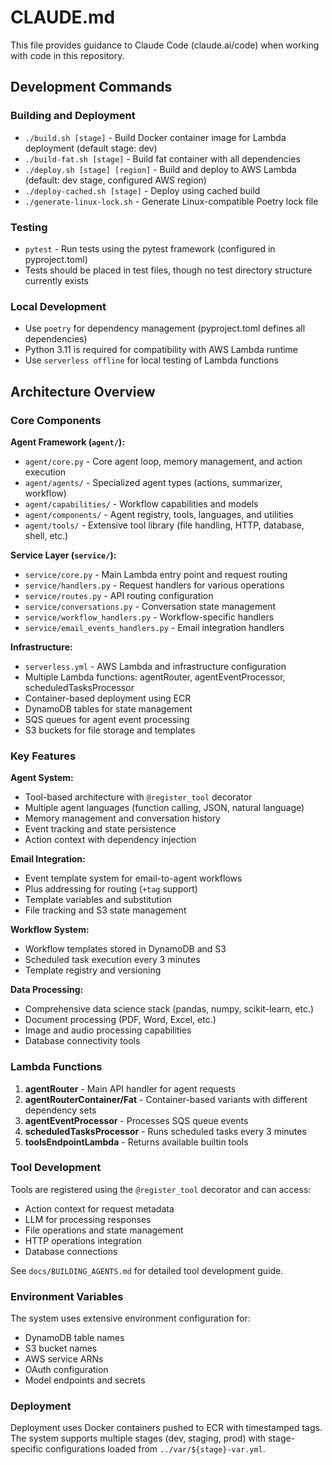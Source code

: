 # CLAUDE.md

This file provides guidance to Claude Code (claude.ai/code) when working with code in this repository.

## Development Commands

### Building and Deployment
- `./build.sh [stage]` - Build Docker container image for Lambda deployment (default stage: dev)
- `./build-fat.sh [stage]` - Build fat container with all dependencies
- `./deploy.sh [stage] [region]` - Build and deploy to AWS Lambda (default: dev stage, configured AWS region)
- `./deploy-cached.sh [stage]` - Deploy using cached build
- `./generate-linux-lock.sh` - Generate Linux-compatible Poetry lock file

### Testing
- `pytest` - Run tests using the pytest framework (configured in pyproject.toml)
- Tests should be placed in test files, though no test directory structure currently exists

### Local Development
- Use `poetry` for dependency management (pyproject.toml defines all dependencies)
- Python 3.11 is required for compatibility with AWS Lambda runtime
- Use `serverless offline` for local testing of Lambda functions

## Architecture Overview

### Core Components

**Agent Framework (`agent/`):**
- `agent/core.py` - Core agent loop, memory management, and action execution
- `agent/agents/` - Specialized agent types (actions, summarizer, workflow)
- `agent/capabilities/` - Workflow capabilities and models
- `agent/components/` - Agent registry, tools, languages, and utilities
- `agent/tools/` - Extensive tool library (file handling, HTTP, database, shell, etc.)

**Service Layer (`service/`):**
- `service/core.py` - Main Lambda entry point and request routing
- `service/handlers.py` - Request handlers for various operations
- `service/routes.py` - API routing configuration
- `service/conversations.py` - Conversation state management
- `service/workflow_handlers.py` - Workflow-specific handlers
- `service/email_events_handlers.py` - Email integration handlers

**Infrastructure:**
- `serverless.yml` - AWS Lambda and infrastructure configuration
- Multiple Lambda functions: agentRouter, agentEventProcessor, scheduledTasksProcessor
- Container-based deployment using ECR
- DynamoDB tables for state management
- SQS queues for agent event processing
- S3 buckets for file storage and templates

### Key Features

**Agent System:**
- Tool-based architecture with `@register_tool` decorator
- Multiple agent languages (function calling, JSON, natural language)
- Memory management and conversation history
- Event tracking and state persistence
- Action context with dependency injection

**Email Integration:**
- Event template system for email-to-agent workflows
- Plus addressing for routing (`+tag` support)
- Template variables and substitution
- File tracking and S3 state management

**Workflow System:**
- Workflow templates stored in DynamoDB and S3
- Scheduled task execution every 3 minutes
- Template registry and versioning

**Data Processing:**
- Comprehensive data science stack (pandas, numpy, scikit-learn, etc.)
- Document processing (PDF, Word, Excel, etc.)
- Image and audio processing capabilities
- Database connectivity tools

### Lambda Functions

1. **agentRouter** - Main API handler for agent requests
2. **agentRouterContainer/Fat** - Container-based variants with different dependency sets
3. **agentEventProcessor** - Processes SQS queue events
4. **scheduledTasksProcessor** - Runs scheduled tasks every 3 minutes
5. **toolsEndpointLambda** - Returns available builtin tools

### Tool Development

Tools are registered using the `@register_tool` decorator and can access:
- Action context for request metadata
- LLM for processing responses
- File operations and state management
- HTTP operations integration
- Database connections

See `docs/BUILDING_AGENTS.md` for detailed tool development guide.

### Environment Variables

The system uses extensive environment configuration for:
- DynamoDB table names
- S3 bucket names
- AWS service ARNs
- OAuth configuration
- Model endpoints and secrets

### Deployment

Deployment uses Docker containers pushed to ECR with timestamped tags. The system supports multiple stages (dev, staging, prod) with stage-specific configurations loaded from `../var/${stage}-var.yml`.